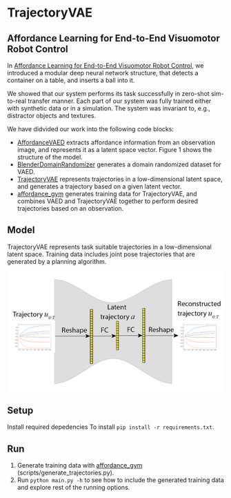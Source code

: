 # TrajectoryVAE

## Affordance Learning for End-to-End Visuomotor Robot Control

In [Affordance Learning for End-to-End Visuomotor Robot Control](https://arxiv.org/abs/1903.04053), we introduced a modular deep neural network structure, 
that detects a container on a table, and inserts a ball into it.

We showed that our system performs its task successfully in zero-shot sim-to-real transfer manner.
Each part of our system was fully trained either with synthetic data or in a simulation.
The system was invariant to, e.g., distractor objects and textures.

We have didvided our work into the following code blocks:

* [AffordanceVAED](https://github.com/gamleksi/AffordanceVAED) extracts affordance information from an observation image, and represents it as a latent space vector. 
Figure 1 shows the structure of the model.
* [BlenderDomainRandomizer](https://github.com/gamleksi/BlenderDomainRandomizer) generates  a domain randomized dataset for VAED.
* [TrajectoryVAE](https://github.com/gamleksi/TrajectoryVAE) represents trajectories in a low-dimensional latent space, and generates a trajectory based on a given latent vector.
* [affordance_gym](https://github.com/gamleksi/affordance_gym) generates training data for TrajectoryVAE, and combines VAED and TrajectoryVAE together to perform desired trajectories based on an observation.

## Model

TrajectoryVAE represents task suitable trajectories in a low-dimensional latent space. Training data includes joint pose trajectories that are generated by a planning algorithm.

![the VAED structure](images/trajvae.png?raw=true)

## Setup

Install required depedencies To install ```pip install -r requirements.txt```.

## Run

1) Generate training data with [affordance_gym](https://github.com/gamleksi/affordance_gym) (scripts/generate_trajectories.py).
3) Run ```python main.py -h``` to see how to include the generated training data and explore rest of the running options.
